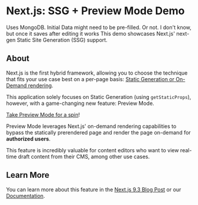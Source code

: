# Next.js: SSG + Preview Mode Demo
Uses MongoDB. Initial Data might need to be pre-filled. Or not. I don't know, but once it saves after editing it works
This demo showcases Next.js' next-gen Static Site Generation (SSG) support.

## About

Next.js is the first hybrid framework, allowing you to choose the technique
that fits your use case best on a per-page basis:
[Static Generation or On-Demand rendering](https://nextjs.org/docs/basic-features/data-fetching).

This application solely focuses on Static Generation (using `getStaticProps`),
however, with a game-changing new feature: Preview Mode.

[Take Preview Mode for a spin](https://next-preview.vercel.app/)!

Preview Mode leverages Next.js' on-demand rendering capabilities to bypass the
statically prerendered page and render the page on-demand for
**authorized users**.

This feature is incredibly valuable for content editors who want to view
real-time draft content from their CMS, among other use cases.

## Learn More

You can learn more about this feature in the
[Next.js 9.3 Blog Post](https://nextjs.org/blog/next-9-3) or our
[Documentation](https://nextjs.org/docs/advanced-features/preview-mode).
